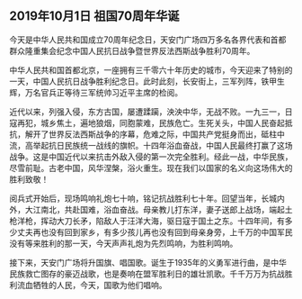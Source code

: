 ## 2019年10月1日 祖国70周年华诞

今天是中华人民共和国成立70周年纪念日，天安门广场四万多名各界代表和首都群众隆重集会纪念中国人民抗日战争暨世界反法西斯战争胜利70周年。

中华人民共和国首都北京，一座拥有三千零六十年历史的城市，今天迎来了特别的一天，中国人民抗日战争胜利纪念日。此时此刻，长安街上，三军列阵，铁甲生辉，万名官兵正等待三军统帅习近平主席的检阅。

近代以来，列强入侵，东方古国，屡遭蹂躏，泱泱中华，无战不败。一九三一，日寇再犯，城乡焦土，遍地狼烟，同胞蒙难，民族危亡。生死关头，中国人民奋起抵抗，解开了世界反法西斯战争的序幕，危难之际，中国共产党挺身而出，砥柱中流，高举起抗日民族统一战线的旗帜。十四年浴血奋战，中国人民最终打赢了这场战争。这是中国近代以来抗击外敌入侵的第一次完全胜利。经此一战，中华民族，尽雪前耻。古老中国，风华涅槃，浴火重生。现在我们以国家的名义向这场伟大的胜利致敬！

阅兵式开始后，现场鸣响礼炮七十响，铭记抗战胜利七十年。回望当年，长城内外，大江南北，共赴国难，浴血奋战。母亲教儿打东洋，妻子送郎上战场，端起土枪洋枪，挥动大刀长矛，陷敌人于汪洋大海，驱日寇于国土之东。十四年间，有多少丈夫再也没有回到家乡，有多少孩儿再也没有回到母亲身旁，上千万的中国军民没有等来胜利的那一天，今天声声礼炮为先烈鸣响，为胜利鸣响。

接下来，天安门广场将升国旗、唱国歌。诞生于1935年的义勇军进行曲，是中华民族救亡图存的豪迈战歌，也是奏响在盟军胜利日的雄壮凯歌。千千万万为抗战胜利流血牺牲的人民，今天，国歌为他们唱响。


